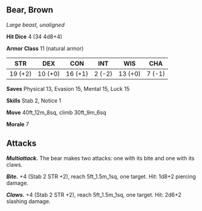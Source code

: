 ## Bear, Brown

*Large beast, unaligned*

**Hit Dice** 4 (34 4d8+4)

**Armor Class** 11 (natural armor)

| STR     | DEX     | CON     | INT     | WIS     | CHA     |
|---------|---------|---------|---------|---------|---------|
| 19 (+2) | 10 (+0) | 16 (+1) |  2 (-2) | 13 (+0) |  7 (-1) |

**Saves** Physical 13, Evasion 15, Mental 15, Luck 15

**Skills** Stab 2, Notice 1

**Move** 40ft_12m_8sq, climb 30ft_9m_6sq

**Morale** 7

## Attacks

***Multiattack.*** The bear makes two attacks: one with its bite and one with its claws.

***Bite.*** +4 (Stab 2 STR +2), reach 5ft_1.5m_1sq, one target. Hit: 1d8+2 piercing damage.

***Claws.*** +4 (Stab 2 STR +2), reach 5ft_1.5m_1sq, one target. Hit: 2d6+2 slashing damage.

